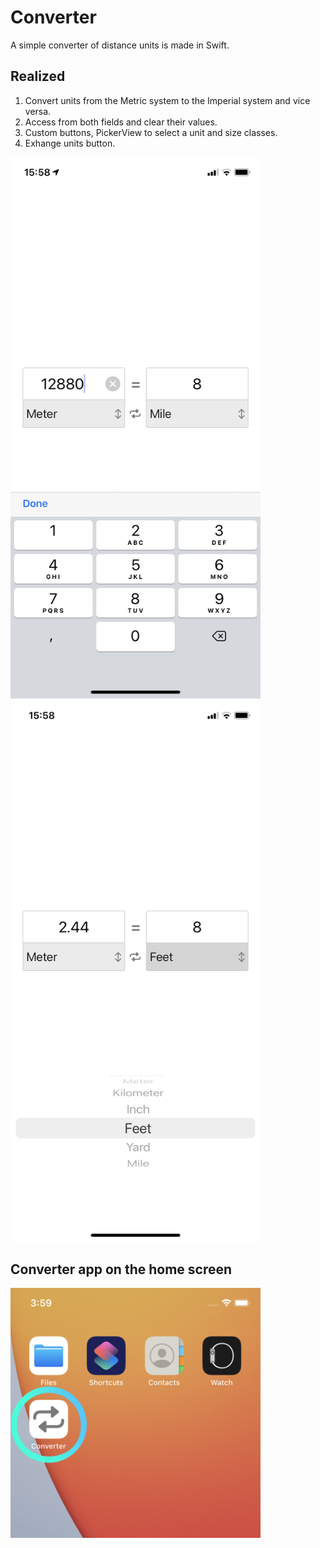 # Converter
A simple converter of distance units is made in Swift.

## Realized
1. Convert units from the Metric system to the Imperial system and vice versa.
2. Access from both fields and clear their values.
3. Custom buttons, PickerView to select a unit and size classes.
4. Exhange units button.

<img src="https://raw.githubusercontent.com/NaylRush/Converter/master/Screenshots/Screen1.png" width="400">

<img src="https://raw.githubusercontent.com/NaylRush/Converter/master/Screenshots/Screen2.png" width="400">

## Converter app on the home screen
<img src="https://raw.githubusercontent.com/NaylRush/Converter/master/Screenshots/Converter on home screen.png" width="400">
